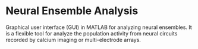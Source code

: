 # Neural Ensemble Analysis
Graphical user interface (GUI) in MATLAB for analyzing neural ensembles. It is a flexible tool for analyze the population activity from neural circuits recorded by calcium imaging or multi-electrode arrays.
